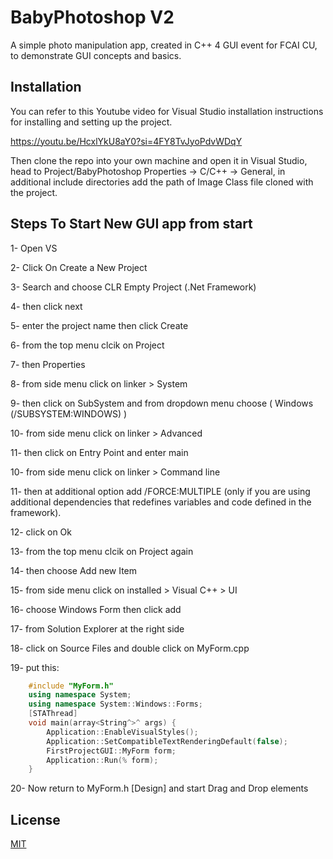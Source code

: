 # BabyPhotoshop V2

A simple photo manipulation app, created in C++ 4 GUI event for FCAI CU, to demonstrate GUI concepts and basics.
## Installation
You can refer to this Youtube video for Visual Studio installation instructions for installing and setting up the project.

https://youtu.be/HcxlYkU8aY0?si=4FY8TvJyoPdvWDqY

Then clone the repo into your own machine and open it in Visual Studio, head to Project/BabyPhotoshop Properties -> C/C++ -> General, in additional include directories add the path of Image Class file cloned with the project.

## Steps To Start New GUI app from start
1- Open VS

2- Click On Create a New Project

3- Search and choose CLR Empty Project (.Net Framework) 

4- then click next

5- enter the project name then click Create

6- from the top menu clcik on Project

7- then Properties

8- from side menu click on linker > System

9- then click on SubSystem and from dropdown menu choose ( Windows (/SUBSYSTEM:WINDOWS) 
)

10- from side menu click on linker > Advanced

11- then click on Entry Point and enter main 

10- from side menu click on linker > Command line

11- then at additional option add /FORCE:MULTIPLE (only if you are using additional dependencies that redefines variables and code defined in the framework).

12- click on Ok 

13- from the top menu clcik on Project again

14- then choose Add new Item

15- from side menu click on installed > Visual C++ > UI

16- choose Windows Form then click add

17- from Solution Explorer at the right side 

18- click on Source Files and double click on MyForm.cpp

19- put this:
```C++
	#include "MyForm.h"
	using namespace System;
	using namespace System::Windows::Forms;
	[STAThread]
	void main(array<String^>^ args) {
		Application::EnableVisualStyles();
		Application::SetCompatibleTextRenderingDefault(false);
		FirstProjectGUI::MyForm form;
		Application::Run(% form);
	}
```
20- Now return to MyForm.h [Design] and start Drag and Drop elements

## License

[MIT](https://choosealicense.com/licenses/mit/)
